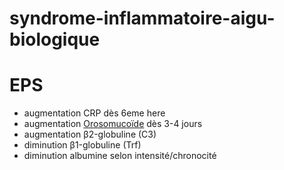 # syndrome-inflammatoire-aigu-biologique




# EPS


- augmentation CRP dès 6eme here 
- augmentation [Orosomucoïde](#orosomucoc3afdenorgmd) dès 3-4 jours 
- augmentation β2-globuline (C3) 
- diminution β1-globuline (Trf) 
- diminution albumine selon intensité/chronocité 

